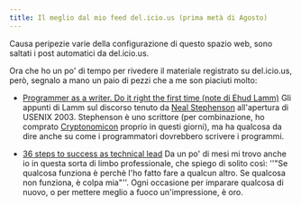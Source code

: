 ```yaml
---
title: Il meglio dal mio feed del.icio.us (prima metà di Agosto)
---
```


Causa peripezie varie della configurazione di questo spazio web, sono saltati i
post automatici da del.icio.us.

Ora che ho un po' di tempo per rivedere il materiale registrato su del.icio.us,
però, segnalo a mano un paio di pezzi che a me son piaciuti molto:

* [Programmer as a writer. Do it right the first time (note di Ehud
  Lamm)](http://lambda-the-ultimate.org/classic/message7628.html) Gli appunti
  di Lamm sul discorso tenuto da [Neal Stephenson](http://en.wikipedia.org/wiki/Neal_Stephenson)
  all'apertura di USENIX 2003. Stephenson è uno scrittore (per combinazione, ho
  comprato [Cryptonomicon](http://en.wikipedia.org/wiki/Cryptonomicon) proprio
  in questi giorni), ma ha qualcosa da dire anche su come i programmatori
  dovrebbero scrivere i programmi.

* [36 steps to success as technical
  lead](http://littletutorials.com/2008/07/07/success-as-technical-lead/) Da un
  po' di mesi mi trovo anche io in questa sorta di limbo professionale, che
  spiego di solito così: ''"Se qualcosa funziona è perchè l'ho fatto fare a
  qualcun altro. Se qualcosa non funziona, è colpa mia"''. Ogni occasione per
  imparare qualcosa di nuovo, o per mettere meglio a fuoco un'impressione, è
  oro.

